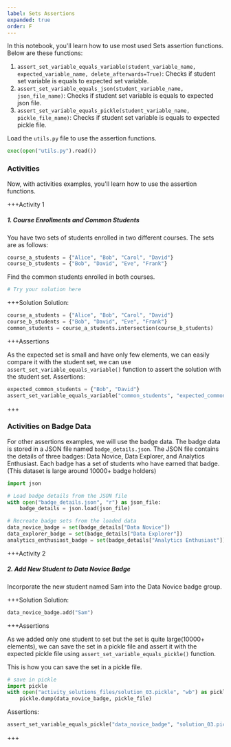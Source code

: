```yaml
---
label: Sets Assertions
expanded: true
order: F
---
```


In this notebook, you'll learn how to use most used Sets assertion functions. Below
are these functions:

1.  `assert_set_variable_equals_variable(student_variable_name, expected_variable_name, delete_afterwards=True)`: Checks if student set variable is equals to expected set variable.
2.  `assert_set_variable_equals_json(student_variable_name, json_file_name)`: Checks if student set variable is equals to expected json file.
3.  `assert_set_variable_equals_pickle(student_variable_name, pickle_file_name)`: Checks if student set variable is equals to expected pickle file.


Load the `utils.py` file to use the assertion functions.

``` python
exec(open("utils.py").read())
```


### Activities

Now, with activities examples, you'll learn how to use the assertion functions.

+++Activity 1
##### 1. Course Enrollments and Common Students

You have two sets of students enrolled in two different courses. The sets are as follows:

``` python  
course_a_students = {"Alice", "Bob", "Carol", "David"}
course_b_students = {"Bob", "David", "Eve", "Frank"}
```

Find the common students enrolled in both courses.

``` python
# Try your solution here
```

+++Solution
Solution:

``` python
course_a_students = {"Alice", "Bob", "Carol", "David"}
course_b_students = {"Bob", "David", "Eve", "Frank"}
common_students = course_a_students.intersection(course_b_students)
```

+++Assertions

As the expected set is small and have only few elements, we can easily compare it with the student set, we can use `assert_set_variable_equals_variable()` function to assert the solution with the student set.
Assertions:

``` python
expected_common_students = {"Bob", "David"}
assert_set_variable_equals_variable("common_students", "expected_common_students")
```
+++


### Activities on Badge Data

For other assertions examples, we will use the badge data. The badge data is stored in a JSON file named `badge_details.json`. The JSON file contains the details of three badges: Data Novice, Data Explorer, and Analytics Enthusiast. Each badge has a set of students who have earned that badge.(This dataset is large around 10000+ badge holders)

``` python
import json

# Load badge details from the JSON file
with open("badge_details.json", "r") as json_file:
    badge_details = json.load(json_file)

# Recreate badge sets from the loaded data
data_novice_badge = set(badge_details["Data Novice"])
data_explorer_badge = set(badge_details["Data Explorer"])
analytics_enthusiast_badge = set(badge_details["Analytics Enthusiast"])
```

+++Activity 2
##### 2. Add New Student to Data Novice Badge

Incorporate the new student named Sam into the Data Novice badge group.

+++Solution
Solution:

``` python
data_novice_badge.add("Sam")
```

+++Assertions

As we added only one student to set but the set is quite large(10000+ elements), we can save the set in a pickle file and assert it with the expected pickle file using `assert_set_variable_equals_pickle()` function.

This is how you can save the set in a pickle file.

``` python
# save in pickle
import pickle
with open("activity_solutions_files/solution_03.pickle", "wb") as pickle_file:
    pickle.dump(data_novice_badge, pickle_file)
```

Assertions:

``` python
assert_set_variable_equals_pickle("data_novice_badge", "solution_03.pickle")
```
+++